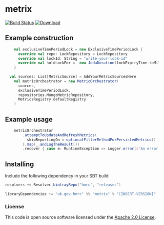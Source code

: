 
# metrix

[![Build Status](https://travis-ci.org/hmrc/metrix.svg?branch=master)](https://travis-ci.org/hmrc/metrix) [ ![Download](https://api.bintray.com/packages/hmrc/releases/metrix/images/download.svg) ](https://bintray.com/hmrc/releases/metrix/_latestVersion)

## Example construction
``` scala
    val exclusiveTimePeriodLock = new ExclusiveTimePeriodLock {
      override val repo: LockRepository = LockRepository
      override val lockId: String = "write-your-lock-id"
      override val holdLockFor =  new JodaDuration(lockExpiryTime.toMillis)
    }
    
  val sources: List[MetricSource] = AddYourMetricSourcesHere
    val metricOrchestrator = new MetricOrchestrator(
      sources,
      exclusiveTimePeriodLock,
      repositories.MongoMetricRepository,
      MetricsRegistry.defaultRegistry
    )
```
## Example usage    
``` scala
    metricOrchestrator
        .attemptToUpdateAndRefreshMetrics(
          skipReportingOn = optionalFilterMethodForPersistedMetrics()
        ).map(_.andLogTheResult())
        .recover { case e: RuntimeException => Logger.error(s"An error occurred processing metrics: ${e.getMessage}", e) }
```        
        
## Installing
 
Include the following dependency in your SBT build
 
``` scala
resolvers += Resolver.bintrayRepo("hmrc", "releases")
 
libraryDependencies += "uk.gov.hmrc" %% "metrix" % "[INSERT-VERSION]" 
```

### License

This code is open source software licensed under the [Apache 2.0 License]("http://www.apache.org/licenses/LICENSE-2.0.html").
    
